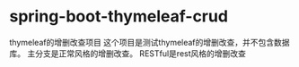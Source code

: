 # spring-boot-thymeleaf-crud
thymeleaf的增删改查项目
这个项目是测试thymeleaf的增删改查，并不包含数据库。
主分支是正常风格的增删改查。
RESTful是rest风格的增删改查
